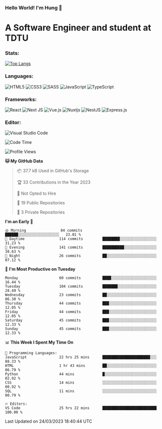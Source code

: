 ### Hello World! I'm Hung :wave:

# A Software Engineer and student at TDTU

### Stats:
[![Top Langs](https://github-readme-stats.vercel.app/api/top-langs/?username=Kuroo-nekoo)](https://github.com/anuraghazra/github-readme-stats)

### Languages:
![HTML5](https://img.shields.io/badge/html5-%23E34F26.svg?style=for-the-badge&logo=html5&logoColor=%23E34F26&color=white)
![CSS3](https://img.shields.io/badge/css3-%231572B6.svg?style=for-the-badge&logo=css3&logoColor=%231572B6&color=white)
![SASS](https://img.shields.io/badge/SASS-hotpink.svg?style=for-the-badge&logo=SASS&logoColor=hotpink&color=white)
![JavaScript](https://img.shields.io/badge/javascript-%23323330.svg?style=for-the-badge&logo=javascript&color=white)
![TypeScript](https://img.shields.io/badge/typescript-%23007ACC.svg?style=for-the-badge&logo=typescript&logoColor=%23007ACC&color=white)


### Frameworks:
![React](https://img.shields.io/badge/react-%2320232a.svg?style=for-the-badge&logo=react&logoColor=%%2361DAFB&color=white)
![Next JS](https://img.shields.io/badge/Next-black?style=for-the-badge&logo=next.js&logoColor=black&color=white)
![Vue.js](https://img.shields.io/badge/vuejs-%2335495e.svg?style=for-the-badge&logo=vuedotjs&logoColor=%234FC08D&color=white)
![Nuxtjs](https://img.shields.io/badge/Nuxt-002E3B?style=for-the-badge&logo=nuxtdotjs&color=white&logoColor=#00DC82)
![NestJS](https://img.shields.io/badge/nestjs-%23E0234E.svg?style=for-the-badge&logo=nestjs&logoColor=%23E0234E&color=white)
![Express.js](https://img.shields.io/badge/express.js-%23404d59.svg?style=for-the-badge&logo=express&logoColor=%23404d59&color=white)

### Editor:
![Visual Studio Code](https://img.shields.io/badge/Visual%20Studio%20Code-0078d7.svg?style=for-the-badge&logo=visual-studio-code&color=white&logoColor=0078d7)


<!--START_SECTION:waka-->
![Code Time](http://img.shields.io/badge/Code%20Time-454%20hrs%2025%20mins-blue)

![Profile Views](http://img.shields.io/badge/Profile%20Views-0-blue)

**🐱 My GitHub Data** 

> 📦 37.7 kB Used in GitHub's Storage 
 > 
> 🏆 33 Contributions in the Year 2023
 > 
> 🚫 Not Opted to Hire
 > 
> 📜 19 Public Repositories 
 > 
> 🔑 3 Private Repositories 
 > 
**I'm an Early 🐤** 

```text
🌞 Morning                84 commits          ██████░░░░░░░░░░░░░░░░░░░   23.01 % 
🌆 Daytime                114 commits         ████████░░░░░░░░░░░░░░░░░   31.23 % 
🌃 Evening                141 commits         ██████████░░░░░░░░░░░░░░░   38.63 % 
🌙 Night                  26 commits          ██░░░░░░░░░░░░░░░░░░░░░░░   07.12 % 
```
📅 **I'm Most Productive on Tuesday** 

```text
Monday                   60 commits          ████░░░░░░░░░░░░░░░░░░░░░   16.44 % 
Tuesday                  104 commits         ███████░░░░░░░░░░░░░░░░░░   28.49 % 
Wednesday                23 commits          ██░░░░░░░░░░░░░░░░░░░░░░░   06.30 % 
Thursday                 44 commits          ███░░░░░░░░░░░░░░░░░░░░░░   12.05 % 
Friday                   44 commits          ███░░░░░░░░░░░░░░░░░░░░░░   12.05 % 
Saturday                 45 commits          ███░░░░░░░░░░░░░░░░░░░░░░   12.33 % 
Sunday                   45 commits          ███░░░░░░░░░░░░░░░░░░░░░░   12.33 % 
```


📊 **This Week I Spent My Time On** 

```text
💬 Programming Languages: 
JavaScript               22 hrs 25 mins      ██████████████████████░░░   88.33 % 
HTML                     1 hr 43 mins        ██░░░░░░░░░░░░░░░░░░░░░░░   06.79 % 
Python                   44 mins             █░░░░░░░░░░░░░░░░░░░░░░░░   02.92 % 
CSS                      14 mins             ░░░░░░░░░░░░░░░░░░░░░░░░░   00.92 % 
SQL                      11 mins             ░░░░░░░░░░░░░░░░░░░░░░░░░   00.79 % 

🔥 Editors: 
VS Code                  25 hrs 22 mins      █████████████████████████   100.00 % 
```


 Last Updated on 24/03/2023 18:40:44 UTC
<!--END_SECTION:waka-->
